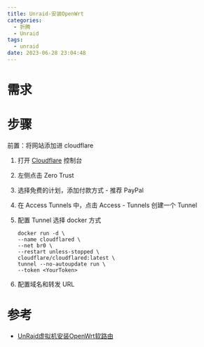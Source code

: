 ```yaml
---
title: Unraid-安装OpenWrt
categories:
  - 折腾
  - Unraid
tags:
  - unraid
date: 2023-06-28 23:04:48
---
```


# 需求



# 步骤

前置：将网站添加进 cloudflare

1. 打开 [Cloudflare](https://dash.cloudflare.com/) 控制台
1. 左侧点击 Zero Trust
1. 选择免费的计划，添加付款方式 - 推荐 PayPal
1. 在 Access Tunnels 中，点击 Access - Tunnels 创建一个 Tunnel
1. 配置 Tunnel 选择 docker 方式

   ```
   docker run -d \
   --name cloudflared \
   --net br0 \
   --restart unless-stopped \
   cloudflare/cloudflared:latest \
   tunnel --no-autoupdate run \
   --token <YourToken>
   ```

1. 配置域名和转发 URL

# 参考

* [UnRaid虚拟机安装OpenWrt软路由](https://blog.csdn.net/engineerlzk/article/details/128337964)
